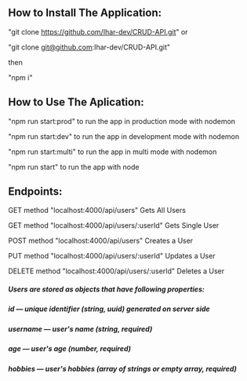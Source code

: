 ## How to Install The Application:
"git clone https://github.com/Ihar-dev/CRUD-API.git" or

"git clone git@github.com:Ihar-dev/CRUD-API.git"

then

"npm i"

## How to Use The Aplication:
"npm run start:prod" to run the app in production mode with nodemon

"npm run start:dev" to run the app in development mode with nodemon

"npm run start:multi" to run the app in multi mode with nodemon

"npm run start" to run the app with node

## Endpoints:

GET method "localhost:4000/api/users" Gets All Users

GET method "localhost:4000/api/users/:userId" Gets Single User

POST method "localhost:4000/api/users" Creates a User

PUT method "localhost:4000/api/users/:userId" Updates a User

DELETE method "localhost:4000/api/users/:userId" Deletes a User

##### Users are stored as objects that have following properties:
##### id — unique identifier (string, uuid) generated on server side
##### username — user's name (string, required)
##### age — user's age (number, required)
##### hobbies — user's hobbies (array of strings or empty array, required)
